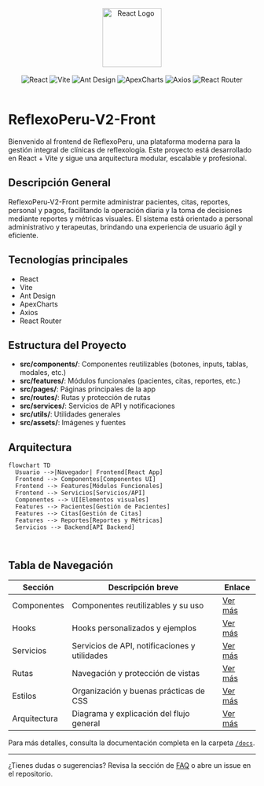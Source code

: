 <div align="center">
  <img src="https://upload.wikimedia.org/wikipedia/commons/a/a7/React-icon.svg" alt="React Logo" width="120"/>
  <br/>
  <br/>
  
  <img src="https://img.shields.io/badge/React-19.1.0-61dafb?logo=react&logoColor=white" alt="React"/>
  <img src="https://img.shields.io/badge/Vite-6.3.5-646cff?logo=vite&logoColor=white" alt="Vite"/>
  <img src="https://img.shields.io/badge/Ant%20Design-5.x-1677ff?logo=ant-design&logoColor=white" alt="Ant Design"/>
  <img src="https://img.shields.io/badge/ApexCharts-4.7.0-00b96b?logo=apexcharts&logoColor=white" alt="ApexCharts"/>
  <img src="https://img.shields.io/badge/Axios-1.9.0-5a29e4?logo=axios&logoColor=white" alt="Axios"/>
  <img src="https://img.shields.io/badge/React%20Router-7.6.2-34d058?logo=react-router&logoColor=white" alt="React Router"/>
 
</div>
 <br/>

 
# ReflexoPeru-V2-Front

Bienvenido al frontend de ReflexoPeru, una plataforma moderna para la gestión integral de clínicas de reflexología. Este proyecto está desarrollado en React + Vite y sigue una arquitectura modular, escalable y profesional.

## Descripción General

ReflexoPeru-V2-Front permite administrar pacientes, citas, reportes, personal y pagos, facilitando la operación diaria y la toma de decisiones mediante reportes y métricas visuales. El sistema está orientado a personal administrativo y terapeutas, brindando una experiencia de usuario ágil y eficiente.

## Tecnologías principales
- React
- Vite
- Ant Design
- ApexCharts
- Axios
- React Router

## Estructura del Proyecto

- **src/components/**: Componentes reutilizables (botones, inputs, tablas, modales, etc.)
- **src/features/**: Módulos funcionales (pacientes, citas, reportes, etc.)
- **src/pages/**: Páginas principales de la app
- **src/routes/**: Rutas y protección de rutas
- **src/services/**: Servicios de API y notificaciones
- **src/utils/**: Utilidades generales
- **src/assets/**: Imágenes y fuentes

## Arquitectura

```mermaid
flowchart TD
  Usuario -->|Navegador| Frontend[React App]
  Frontend --> Componentes[Componentes UI]
  Frontend --> Features[Módulos Funcionales]
  Frontend --> Servicios[Servicios/API]
  Componentes --> UI[Elementos visuales]
  Features --> Pacientes[Gestión de Pacientes]
  Features --> Citas[Gestión de Citas]
  Features --> Reportes[Reportes y Métricas]
  Servicios --> Backend[API Backend]



```

## Tabla de Navegación

| Sección                  | Descripción breve                                 | Enlace                         |
|--------------------------|---------------------------------------------------|---------------------------------|
| Componentes              | Componentes reutilizables y su uso                | [Ver más](./docs/components.md)           |
| Hooks                    | Hooks personalizados y ejemplos                   | [Ver más](./docs/hooks.md)                |
| Servicios                | Servicios de API, notificaciones y utilidades     | [Ver más](./docs/services.md)             |
| Rutas                    | Navegación y protección de vistas                 | [Ver más](./docs/routes.md)               |
| Estilos                  | Organización y buenas prácticas de CSS            | [Ver más](./docs/styles.md)               |
| Arquitectura             | Diagrama y explicación del flujo general          | [Ver más](./docs/arquitectura.md)         |

Para más detalles, consulta la documentación completa en la carpeta [`/docs`](./docs).

---

¿Tienes dudas o sugerencias? Revisa la sección de [FAQ](./docs/faq.md) o abre un issue en el repositorio.

